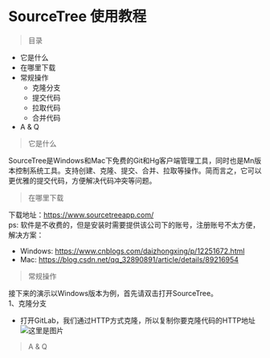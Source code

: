 # SourceTree 使用教程
> 目录
- 它是什么
- 在哪里下载
- 常规操作
   - 克隆分支
   - 提交代码
   - 拉取代码
   - 合并代码
- A & Q

> 它是什么

SourceTree是Windows和Mac下免费的Git和Hg客户端管理工具，同时也是Mn版本控制系统工具。支持创建、克隆、提交、合并、拉取等操作。简而言之，它可以更优雅的提交代码，方便解决代码冲突等问题。


> 在哪里下载

下载地址：https://www.sourcetreeapp.com/  
ps: 软件是不收费的，但是安装时需要提供该公司下的账号，注册账号不太方便，解决方案：
- Windows: https://www.cnblogs.com/daizhongxing/p/12251672.html
- Mac: https://blog.csdn.net/qq_32890891/article/details/89216954

> 常规操作

接下来的演示以Windows版本为例，首先请双击打开SourceTree。  
1、克隆分支  
- 打开GitLab，我们通过HTTP方式克隆，所以复制你要克隆代码的HTTP地址
![这里是图片](http://mthinker.cn/images/2020/06/26/2.jpg)


> A & Q